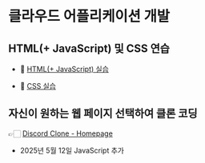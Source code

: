 # 클라우드 어플리케이션 개발

## HTML(+ JavaScript) 및 CSS 연습

-   📗 [HTML(+ JavaScript) 실습](practice/html/practice_html.html)

-   📗 [CSS 실습](practice/html/practice_css.html)

## 자신이 원하는 웹 페이지 선택하여 클론 코딩

👉🏻 [Discord Clone - Homepage](discord/discord.html)

-   2025년 5월 12일 JavaScript 추가
